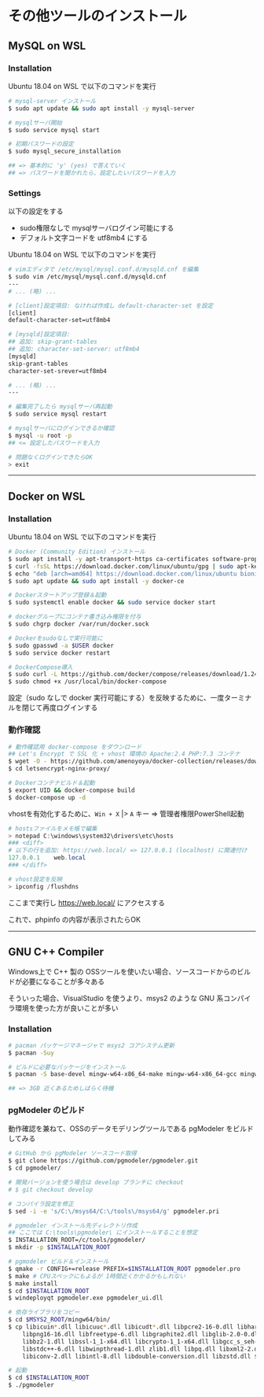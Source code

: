 # その他ツールのインストール

## MySQL on WSL

### Installation
Ubuntu 18.04 on WSL で以下のコマンドを実行

```bash
# mysql-server インストール
$ sudo apt update && sudo apt install -y mysql-server

# mysqlサーバ開始
$ sudo service mysql start

# 初期パスワードの設定
$ sudo mysql_secure_installation

## => 基本的に 'y' (yes) で答えていく
## => パスワードを聞かれたら、設定したいパスワードを入力
```

### Settings
以下の設定をする

- sudo権限なしで mysqlサーバログイン可能にする
- デフォルト文字コードを utf8mb4 にする

Ubuntu 18.04 on WSL で以下のコマンドを実行

```bash
# vimエディタで /etc/mysql/mysql.conf.d/mysqld.cnf を編集
$ sudo vim /etc/mysql/mysql.conf.d/mysqld.cnf
---
# ... (略) ...

# [client]設定項目: なければ作成し default-character-set を設定
[client]
default-character-set=utf8mb4

# [mysqld]設定項目:
## 追加: skip-grant-tables
## 追加: character-set-server: utf8mb4
[mysqld]
skip-grant-tables
character-set-srever=utf8mb4

# ... (略) ...
---

# 編集完了したら mysqlサーバ再起動
$ sudo service mysql restart

# mysqlサーバにログインできるか確認
$ mysql -u root -p
## <= 設定したパスワードを入力

# 問題なくログインできたらOK
> exit
```

***

## Docker on WSL

### Installation
Ubuntu 18.04 on WSL で以下のコマンドを実行

```bash
# Docker (Community Edition) インストール
$ sudo apt install -y apt-transport-https ca-certificates software-properties-common
$ curl -fsSL https://download.docker.com/linux/ubuntu/gpg | sudo apt-key add -
$ echo "deb [arch=amd64] https://download.docker.com/linux/ubuntu bionic stable" | sudo tee -a /etc/apt/sources.list.d/additional-repositories.list
$ sudo apt update && sudo apt install -y docker-ce

# Dockerスタートアップ登録＆起動
$ sudo systemctl enable docker && sudo service docker start

# dockerグループにコンテナ書き込み権限を付与
$ sudo chgrp docker /var/run/docker.sock

# Dockerをsudoなしで実行可能に
$ sudo gpasswd -a $USER docker
$ sudo service docker restart

# DockerCompose導入
$ sudo curl -L https://github.com/docker/compose/releases/download/1.24.0/docker-compose-`uname -s`-`uname -m` -o /usr/local/bin/docker-compose
$ sudo chmod +x /usr/local/bin/docker-compose
```

設定（sudo なしで docker 実行可能にする）を反映するために、一度ターミナルを閉じて再度ログインする

### 動作確認
```bash
# 動作確認用 docker-compose をダウンロード
## Let's Encrypt で SSL 化 + vhost 環境の Apache:2.4 PHP:7.3 コンテナ
$ wget -O - https://github.com/amenoyoya/docker-collection/releases/download/0.2.1/letsencrypt-nginx-proxy.tar.gz | tar zxvf -
$ cd letsencrypt-nginx-proxy/

# Dockerコンテナビルド＆起動
$ export UID && docker-compose build
$ docker-compose up -d
```

vhostを有効化するために、`Win + X` |> `A` キー => 管理者権限PowerShell起動

```powershell
# hostsファイルをメモ帳で編集
> notepad C:\windows\system32\drivers\etc\hosts
### <diff>
# 以下の行を追加: https://web.local/ => 127.0.0.1 (localhost) に関連付け
127.0.0.1    web.local
### </diff>

# vhost設定を反映
> ipconfig /flushdns
```

ここまで実行し https://web.local/ にアクセスする

これで、phpinfo の内容が表示されたらOK

***

## GNU C++ Compiler

Windows上で C++ 製の OSSツールを使いたい場合、ソースコードからのビルドが必要になることが多々ある

そういった場合、VisualStudio を使うより、msys2 のような GNU 系コンパイラ環境を使った方が良いことが多い

### Installation
```bash
# pacman パッケージマネージャで msys2 コアシステム更新
$ pacman -Suy

# ビルドに必要なパッケージをインストール
$ pacman -S base-devel mingw-w64-x86_64-make mingw-w64-x86_64-gcc mingw-w64-x86_64-postgresql mingw-w64-x86_64-qt5

## => 3GB 近くあるためしばらく待機
```

### pgModeler のビルド
動作確認を兼ねて、OSSのデータモデリングツールである pgModeler をビルドしてみる

```bash
# GitHub から pgModeler ソースコード取得
$ git clone https://github.com/pgmodeler/pgmodeler.git
$ cd pgmodeler/

# 開発バージョンを使う場合は develop ブランチに checkout
# $ git checkout develop

# コンパイラ設定を修正
$ sed -i -e 's/C:\/msys64/C:\/tools\/msys64/g' pgmodeler.pri

# pgmodeler インストール先ディレクトリ作成
## ここでは C:\tools\pgmodeler\ にインストールすることを想定
$ INSTALLATION_ROOT=/c/tools/pgmodeler/
$ mkdir -p $INSTALLATION_ROOT

# pgmodeler ビルド＆インストール
$ qmake -r CONFIG+=release PREFIX=$INSTALLATION_ROOT pgmodeler.pro
$ make # CPUスペックにもよるが 1時間近くかかるかもしれない
$ make install
$ cd $INSTALLATION_ROOT
$ windeployqt pgmodeler.exe pgmodeler_ui.dll

# 依存ライブラリをコピー
$ cd $MSYS2_ROOT/mingw64/bin/
$ cp libicuin*.dll libicuuc*.dll libicudt*.dll libpcre2-16-0.dll libharfbuzz-0.dll \
    libpng16-16.dll libfreetype-6.dll libgraphite2.dll libglib-2.0-0.dll libpcre-1.dll \
    libbz2-1.dll libssl-1_1-x64.dll libcrypto-1_1-x64.dll libgcc_s_seh-1.dll \
    libstdc++-6.dll libwinpthread-1.dll zlib1.dll libpq.dll libxml2-2.dll liblzma-5.dll \
    libiconv-2.dll libintl-8.dll libdouble-conversion.dll libzstd.dll $INSTALLATION_ROOT

# 起動
$ cd $INSTALLATION_ROOT
$ ./pgmodeler
```

